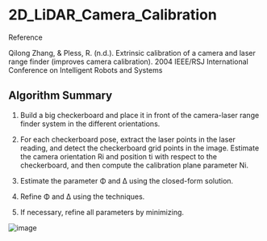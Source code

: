 # 2D_LiDAR_Camera_Calibration

Reference

Qilong Zhang, & Pless, R. (n.d.). Extrinsic calibration of a camera and laser range finder (improves camera calibration). 2004 IEEE/RSJ International Conference on Intelligent Robots and Systems

## Algorithm Summary

1. Build a big checkerboard and place it in front of the camera-laser range finder
system in the different orientations.

2. For each checkerboard pose, extract the laser points in the laser reading,
and detect the checkerboard grid points in the image. Estimate the camera
orientation Ri and position ti with respect to the checkerboard, and then
compute the calibration plane parameter Ni.

3. Estimate the parameter Φ and ∆ using the closed-form solution.

4. Refine Φ and ∆ using the techniques.

5. If necessary, refine all parameters by minimizing.

![image](https://user-images.githubusercontent.com/95640788/222658526-d683b499-3b44-4057-a829-345528d30450.png)
